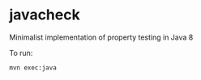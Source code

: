 # javacheck
Minimalist implementation of property testing in Java 8

To run:

```
mvn exec:java
```
